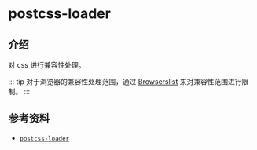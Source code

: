 # postcss-loader

## 介绍

对 css 进行兼容性处理。

::: tip
对于浏览器的兼容性处理范围，通过 [Browserslist](https://browsersl.ist/) 来对兼容性范围进行限制。
:::

## 参考资料

- [`postcss-loader`](https://webpack.docschina.org/loaders/postcss-loader/)
